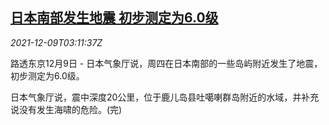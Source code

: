 <!--1639020663000-->
[日本南部发生地震 初步测定为6.0级](https://cn.reuters.com/article/japan-quake-1209-thur-idCNKBS2IO07I)
------

<div><i>2021-12-09T03:11:37Z</i></div><p>路透东京12月9日 - 日本气象厅说，周四在日本南部的一些岛屿附近发生了地震，初步测定为6.0级。</p><p>日本气象厅说，震中深度20公里，位于鹿儿岛县吐噶喇群岛附近的水域，并补充说没有发生海啸的危险。(完)</p>
